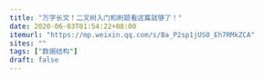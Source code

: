 ```yaml
---
title: "万字长文！二叉树入门和刷题看这篇就够了！"
date: 2020-06-03T01:54:22+08:00
itemurl: "https://mp.weixin.qq.com/s/Ba_P2sp1jUS0_Eh7RMkZCA"
sites: ""
tags: ["数据结构"]
draft: false
---
```



